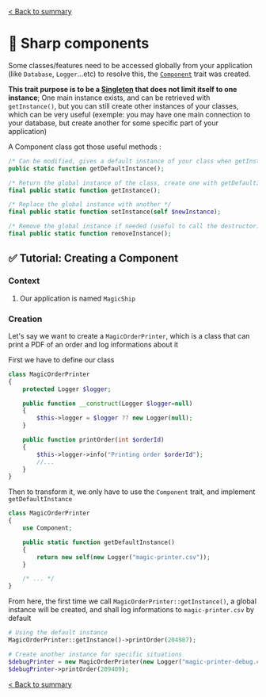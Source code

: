 [< Back to summary](../home.md)

# 🧩 Sharp components

Some classes/features need to be accessed globally from your application (like `Database`, `Logger`...etc)
to resolve this, the [`Component`](../../Classes/Core/Component.php) trait was created.

**This trait purpose is to be a [Singleton](https://en.wikipedia.org/wiki/Singleton_pattern) that
does not limit itself to one instance**; One main instance exists, and can be retrieved with `getInstance()`,
but you can still create other instances of your classes, which can be very useful
(exemple: you may have one main connection to your database, but create another for some specific part of your application)

A Component class got those useful methods :
```php
/* Can be modified, gives a default instance of your class when getInstance is called the first time */
public static function getDefaultInstance();

/* Return the global instance of the class, create one with getDefaultInstance if needed */
final public static function getInstance();

/* Replace the global instance with another */
final public static function setInstance(self $newInstance);

/* Remove the global instance if needed (useful to call the destructor) */
final public static function removeInstance();
```



## ✅ Tutorial: Creating a Component

### Context

1. Our application is named `MagicShip`

### Creation

Let's say we want to create a `MagicOrderPrinter`, which is a class that
can print a PDF of an order and log informations about it

First we have to define our class

```php
class MagicOrderPrinter
{
    protected Logger $logger;

    public function __construct(Logger $logger=null)
    {
        $this->logger = $logger ?? new Logger(null);
    }

    public function printOrder(int $orderId)
    {
        $this->logger->info("Printing order $orderId");
        //...
    }
}
```

Then to transform it, we only have to use the `Component` trait, and implement `getDefaultInstance`


```php
class MagicOrderPrinter
{
    use Component;

    public static function getDefaultInstance()
    {
        return new self(new Logger("magic-printer.csv"));
    }

    /* ... */
}
```

From here, the first time we call `MagicOrderPrinter::getInstance()`,
a global instance will be created, and shall log informations to `magic-printer.csv` by default

```php
# Using the default instance
MagicOrderPrinter::getInstance()->printOrder(204987);

# Create another instance for specific situations
$debugPrinter = new MagicOrderPrinter(new Logger("magic-printer-debug.csv"));
$debugPrinter->printOrder(209409);
```


[< Back to summary](../home.md)